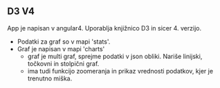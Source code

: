 ## D3 V4

App je napisan v angular4. Uporablja knjižnico D3 in sicer 4. verzijo. 

- Podatki za graf so v mapi 'stats'. 
- Graf je napisan v mapi 'charts'
    - graf je multi graf, sprejme podatki v json obliki. Nariše linijski, točkovni in stolpični graf.
    - ima tudi funkcijo zoomeranja in prikaz vrednosti podatkov, kjer je trenutno miška.
